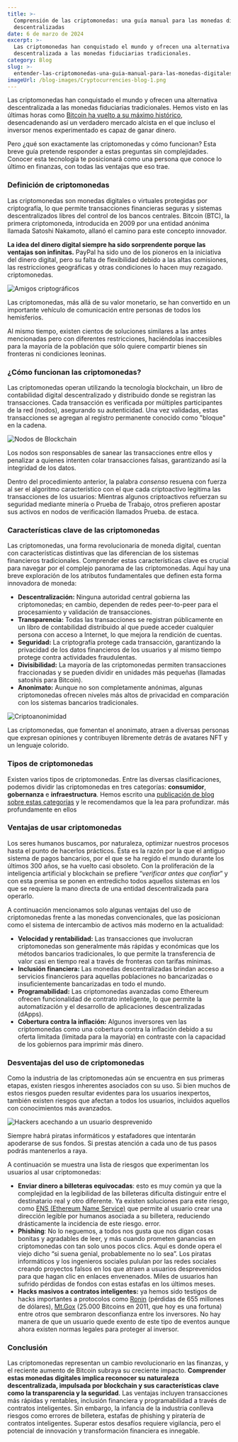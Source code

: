 ```yaml
---
title: >-
  Comprensión de las criptomonedas: una guía manual para las monedas digitales
  descentralizadas
date: 6 de marzo de 2024
excerpt: >-
  Las criptomonedas han conquistado el mundo y ofrecen una alternativa
  descentralizada a las monedas fiduciarias tradicionales.
category: Blog
slug: >-
  entender-las-criptomonedas-una-guia-manual-para-las-monedas-digitales-descentralizadas
imageUrl: /blog-images/Cryptocurrencies-blog-1.png
---
```

Las criptomonedas han conquistado el mundo y ofrecen una alternativa descentralizada a las monedas fiduciarias tradicionales. Hemos visto en las últimas horas como [Bitcoin ha vuelto a su máximo histórico](https://www.coindesk.com/markets/2024/03/05/bitcoin-soars-to-new-all-time-high-above-69k/), desencadenando así un verdadero mercado alcista en el que incluso el inversor menos experimentado es capaz de ganar dinero.

Pero ¿qué son exactamente las criptomonedas y cómo funcionan? Esta breve guía pretende responder a estas preguntas sin complejidades. Conocer esta tecnología te posicionará como una persona que conoce lo último en finanzas, con todas las ventajas que eso trae.

### Definición de criptomonedas

Las criptomonedas son monedas digitales o virtuales protegidas por criptografía, lo que permite transacciones financieras seguras y sistemas descentralizados libres del control de los bancos centrales. Bitcoin (BTC), la primera criptomoneda, introducida en 2009 por una entidad anónima llamada Satoshi Nakamoto, allanó el camino para este concepto innovador.

**La idea del dinero digital siempre ha sido sorprendente porque las ventajas son infinitas.** PayPal ha sido uno de los pioneros en la iniciativa del dinero digital, pero su falta de flexibilidad debido a las altas comisiones, las restricciones geográficas y otras condiciones lo hacen muy rezagado. criptomonedas.

![Amigos criptográficos](/blog-images/8880e8eb-30f3-49fa-9a30-94497d326bc0.jpg)

Las criptomonedas, más allá de su valor monetario, se han convertido en un importante vehículo de comunicación entre personas de todos los hemisferios.

Al mismo tiempo, existen cientos de soluciones similares a las antes mencionadas pero con diferentes restricciones, haciéndolas inaccesibles para la mayoría de la población que sólo quiere compartir bienes sin fronteras ni condiciones leoninas.

### ¿Cómo funcionan las criptomonedas?

Las criptomonedas operan utilizando la tecnología blockchain, un libro de contabilidad digital descentralizado y distribuido donde se registran las transacciones. Cada transacción es verificada por múltiples participantes de la red (nodos), asegurando su autenticidad. Una vez validadas, estas transacciones se agregan al registro permanente conocido como "bloque" en la cadena.

![Nodos de Blockchain](/blog-images/19eb7d38-31eb-489a-9de7-b7b6e8ba5d71-1.jpg)

Los nodos son responsables de sanear las transacciones entre ellos y penalizar a quienes intenten colar transacciones falsas, garantizando así la integridad de los datos.

Dentro del procedimiento anterior, la palabra _consenso_ resuena con fuerza al ser el algoritmo característico con el que cada criptoactivo legitima las transacciones de los usuarios: Mientras algunos criptoactivos refuerzan su seguridad mediante minería o Prueba de Trabajo, otros prefieren apostar sus activos en nodos de verificación llamados Prueba. de estaca.

### Características clave de las criptomonedas

Las criptomonedas, una forma revolucionaria de moneda digital, cuentan con características distintivas que las diferencian de los sistemas financieros tradicionales. Comprender estas características clave es crucial para navegar por el complejo panorama de las criptomonedas. Aquí hay una breve exploración de los atributos fundamentales que definen esta forma innovadora de moneda:

* **Descentralización:** Ninguna autoridad central gobierna las criptomonedas; en cambio, dependen de redes peer-to-peer para el procesamiento y validación de transacciones.
* **Transparencia:** Todas las transacciones se registran públicamente en un libro de contabilidad distribuido al que puede acceder cualquier persona con acceso a Internet, lo que mejora la rendición de cuentas.
* **Seguridad:** La criptografía protege cada transacción, garantizando la privacidad de los datos financieros de los usuarios y al mismo tiempo protege contra actividades fraudulentas.
* **Divisibilidad:** La mayoría de las criptomonedas permiten transacciones fraccionadas y se pueden dividir en unidades más pequeñas (llamadas satoshis para Bitcoin).
* **Anonimato:** Aunque no son completamente anónimas, algunas criptomonedas ofrecen niveles más altos de privacidad en comparación con los sistemas bancarios tradicionales.

![Criptoanonimidad](/blog-images/ce3e8ce3-9c8e-440b-8ae1-906628ec4dc7-1.jpg)

Las criptomonedas, que fomentan el anonimato, atraen a diversas personas que expresan opiniones y contribuyen libremente detrás de avatares NFT y un lenguaje colorido.

### Tipos de criptomonedas

Existen varios tipos de criptomonedas. Entre las diversas clasificaciones, podemos dividir las criptomonedas en tres categorías: **consumidor**, **gobernanza** e **infraestructura**. Hemos escrito una [publicación de blog sobre estas categorías](https://dexkit.com/real-world-cryptocurrency-exploration-consumer-infrastructure-and-governance-tokens/) y le recomendamos que la lea para profundizar. más profundamente en ellos

### Ventajas de usar criptomonedas

Los seres humanos buscamos, por naturaleza, optimizar nuestros procesos hasta el punto de hacerlos prácticos. Ésta es la razón por la que el antiguo sistema de pagos bancarios, por el que se ha regido el mundo durante los últimos 300 años, se ha vuelto casi obsoleto. Con la proliferación de la inteligencia artificial y blockchain se prefiere “_verificar antes que confiar_” y con esta premisa se ponen en entredicho todos aquellos sistemas en los que se requiere la mano directa de una entidad descentralizada para operarlo.

A continuación mencionamos solo algunas ventajas del uso de criptomonedas frente a las monedas convencionales, que las posicionan como el sistema de intercambio de activos más moderno en la actualidad:

* **Velocidad y rentabilidad:** Las transacciones que involucran criptomonedas son generalmente más rápidas y económicas que los métodos bancarios tradicionales, lo que permite la transferencia de valor casi en tiempo real a través de fronteras con tarifas mínimas.
* **Inclusión financiera:** Las monedas descentralizadas brindan acceso a servicios financieros para aquellas poblaciones no bancarizadas o insuficientemente bancarizadas en todo el mundo.
* **Programabilidad:** Las criptomonedas avanzadas como Ethereum ofrecen funcionalidad de contrato inteligente, lo que permite la automatización y el desarrollo de aplicaciones descentralizadas (dApps).
* **Cobertura contra la inflación:** Algunos inversores ven las criptomonedas como una cobertura contra la inflación debido a su oferta limitada (limitada para la mayoría) en contraste con la capacidad de los gobiernos para imprimir más dinero.

### Desventajas del uso de criptomonedas

Como la industria de las criptomonedas aún se encuentra en sus primeras etapas, existen riesgos inherentes asociados con su uso. Si bien muchos de estos riesgos pueden resultar evidentes para los usuarios inexpertos, también existen riesgos que afectan a todos los usuarios, incluidos aquellos con conocimientos más avanzados.

![Hackers acechando a un usuario desprevenido](/blog-images/d883e43a-2054-4fb5-9895-ab00d2a7b37a.jpg)

Siempre habrá piratas informáticos y estafadores que intentarán apoderarse de sus fondos. Si prestas atención a cada uno de tus pasos podrás mantenerlos a raya.

A continuación se muestra una lista de riesgos que experimentan los usuarios al usar criptomonedas:

* **Enviar dinero a billeteras equivocadas**: esto es muy común ya que la complejidad en la legibilidad de las billeteras dificulta distinguir entre el destinatario real y otro diferente. Ya existen soluciones para este riesgo, como [ENS (Ethereum Name Service)](https://ens.domains/) que permite al usuario crear una dirección legible por humanos asociada a su billetera, reduciendo drásticamente la incidencia de este riesgo. error.
* **Phishing**: No lo neguemos, a todos nos gusta que nos digan cosas bonitas y agradables de leer, y más cuando prometen ganancias en criptomonedas con tan solo unos pocos clics. Aquí es donde opera el viejo dicho “si suena genial, probablemente no lo sea”. Los piratas informáticos y los ingenieros sociales pululan por las redes sociales creando proyectos falsos en los que atraen a usuarios desprevenidos para que hagan clic en enlaces envenenados. Miles de usuarios han sufrido pérdidas de fondos con estas estafas en los últimos meses.
* **Hacks masivos a contratos inteligentes:** ya hemos sido testigos de hacks importantes a protocolos como [Ronin](https://www.techspot.com/news/93988-hackers-steal-over-615-million-ronin-network-supporting.html) (pérdidas de 655 millones de dólares), [Mt.Gox](https://blockonomi.com/mt-gox-hack/) (25.000 Bitcoins en 2011, que hoy es una fortuna) entre otros que sembraron desconfianza entre los inversores. No hay manera de que un usuario quede exento de este tipo de eventos aunque ahora existen normas legales para proteger al inversor.

### Conclusión

Las criptomonedas representan un cambio revolucionario en las finanzas, y el reciente aumento de Bitcoin subraya su creciente impacto. **Comprender estas monedas digitales implica reconocer su naturaleza descentralizada, impulsada por blockchain y sus características clave como la transparencia y la seguridad**. Las ventajas incluyen transacciones más rápidas y rentables, inclusión financiera y programabilidad a través de contratos inteligentes. Sin embargo, la infancia de la industria conlleva riesgos como errores de billetera, estafas de phishing y piratería de contratos inteligentes. Superar estos desafíos requiere vigilancia, pero el potencial de innovación y transformación financiera es innegable.
